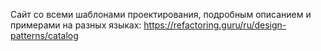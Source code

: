 Сайт со всеми шаблонами проектирования, подробным описанием и примерами на разных языках: https://refactoring.guru/ru/design-patterns/catalog
